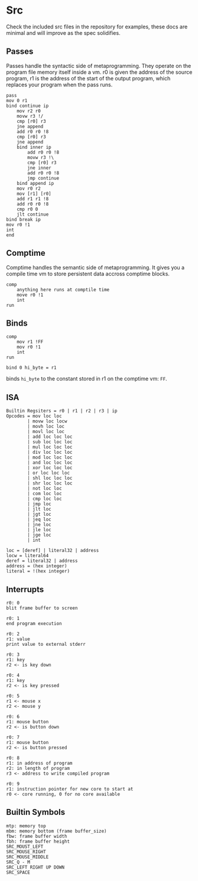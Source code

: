 # Src

Check the included src files in the repository for examples, these docs are minimal and will improve as the spec solidifies.

## Passes

Passes handle the syntactic side of metaprogramming. They operate on the program file memory itself inside a vm. r0 is given the address of the source program, r1 is the address of the start of the output program, which replaces your program when the pass runs. 

```
pass
mov 0 r1
bind continue ip
	mov r2 r0
	movw r3 !/
	cmp [r0] r3
	jne append
	add r0 r0 !8
	cmp [r0] r3
	jne append
	bind inner ip
		add r0 r0 !8
		movw r3 !\
		cmp [r0] r3
		jne inner 
		add r0 r0 !8
		jmp continue 
	bind append ip
	mov r0 r2
	mov [r1] [r0]
	add r1 r1 !8
	add r0 r0 !8
	cmp r0 0
	jlt continue
bind break ip
mov r0 !1
int	
end

```

## Comptime

Comptime handles the semantic side of metaprogramming. It gives you a compile time vm to store persistent data accross comptime blocks.
```
comp
    anything here runs at comptile time
    move r0 !1
    int
run
```

## Binds
```
comp
    mov r1 !FF
    mov r0 !1
    int
run

bind 0 hi_byte = r1
```
binds `hi_byte` to the constant stored in r1 on the comptime vm: `FF`.

## ISA

```
Builtin Regsiters = r0 | r1 | r2 | r3 | ip
Opcodes = mov loc loc
        | movw loc locw
        | movh loc loc
        | movl loc loc
        | add loc loc loc
        | sub loc loc loc
        | mul loc loc loc
        | div loc loc loc
        | mod loc loc loc
        | and loc loc loc
        | xor loc loc loc
        | or loc loc loc
        | shl loc loc loc
        | shr loc loc loc
        | not loc loc
        | com loc loc
        | cmp loc loc
        | jmp loc
        | jlt loc
        | jgt loc
        | jeq loc
        | jne loc
        | jle loc
        | jge loc
        | int

loc = [deref] | literal32 | address
locw = literal64
deref = literal32 | address
address = (hex integer)
literal = !(hex integer)
```

## Interrupts

```
r0: 0
blit frame buffer to screen

r0: 1
end program execution

r0: 2
r1: value
print value to external stderr 

r0: 3
r1: key
r2 <- is key down

r0: 4
r1: key
r2 <- is key pressed

r0: 5
r1 <- mouse x
r2 <- mouse y

r0: 6
r1: mouse button
r2 <- is button down

r0: 7
r1: mouse button
r2 <- is button pressed

r0: 8
r1: in address of program
r2: in length of program
r3 <- address to write compiled program

r0: 9
r1: instruction pointer for new core to start at
r0 <- core running, 0 for no core available
```

## Builtin Symbols
```
mtp: memory top
mbm: memory bottom (frame buffer_size)
fbw: frame buffer width
fbh: frame buffer height 
SRC_MOUST_LEFT
SRC_MOUSE_RIGHT
SRC_MOUSE_MIDDLE
SRC_Q - M
SRC_LEFT RIGHT UP DOWN
SRC_SPACE
```
